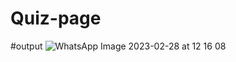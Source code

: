 # Quiz-page
#output
![WhatsApp Image 2023-02-28 at 12 16 08](https://user-images.githubusercontent.com/105518757/221775550-946e5805-f7f1-47bf-ba19-a5d4ca14f539.jpeg)
